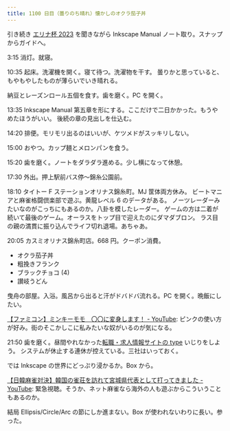 ```yaml
---
title: 1100 日目（曇りのち晴れ）懐かしのオクラ茄子丼
---
```


引き続き [エリナ杯 2023](https://www.youtube.com/watch?v=3jEmuJ-emyw) を聞きながら
Inkscape Manual ノート取り。スナップからガイドへ。

3:15 消灯。就寝。

10:35 起床。洗濯機を開く。寝て待つ。洗濯物を干す。
曇りかと思っていると、もやもやしたものが薄らいでいき晴れる。

納豆とレーズンロール五個を食す。歯を磨く。PC を開く。

13:35 Inkscape Manual 第五章を形にする。ここだけで二日かかった。もうやめたほうがいい。
後続の章の見出しを仕込む。

14:20 排便。モリモリ出るのはいいが、ケツメドがスッキリしない。

15:00 おやつ。カップ麺とメロンパンを食う。

15:20 歯を磨く。ノートをダラダラ進める。少し横になって休憩。

17:30 外出。押上駅前バス停～錦糸公園前。

18:10 タイトー F ステーションオリナス錦糸町。MJ 筐体両方休み。
ビートマニアと麻雀格闘倶楽部で遊ぶ。黄龍レベル 6 のデータがある。
ノーツレーダーみたいなのがこっちにもあるのか。八卦を模したレーダー。
ゲームの方は二着が続いて最後のゲーム。オーラスをトップ目で迎えたのにダマダブロン。
ラス目の親の満貫に振り込んでライフ切れ退場。あちゃあ。

20:05 カスミオリナス錦糸町店。668 円。クーポン消費。

* オクラ茄子丼
* 粗挽きフランク
* ブラックチョコ (4)
* 讃岐うどん

曳舟の部屋。入浴。風呂から出ると汗がドバドバ流れる。PC を開く。晩飯にしたい。

[【ファミコン】ミンキーモモ　〇〇に変身します！ - YouTube](https://www.youtube.com/watch?v=QbwBwjrwMIs):
ピンクの使い方が好み。街のそこかしこに私みたいな奴がいるのが気になる。

21:50 歯を磨く。昼間やれなかった[転職・求人情報サイトの type](https://type.jp/) いじりをしよう。
システムが休止する連休が控えている。三社はいっておく。

では Inkscape の世界にどっぷり浸かるか。Box から。

[【日韓麻雀対決】韓国の雀荘を訪れて宮城県代表として打ってきました - YouTube](https://www.youtube.com/watch?v=g6ncH0fP3Sk):
緊急視聴。そうか、ネット麻雀なら海外の人も遊ぶからこういうこともあるのか。

結局 Ellipsis/Circle/Arc の節にしか進まない。Box が使われないわりに長い。参った。
